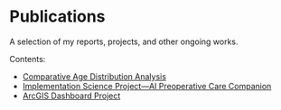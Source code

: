 # Publications

A selection of my reports, projects, and other ongoing works.

Contents:

- [Comparative Age Distribution Analysis]()
- [Implementation Science Project—AI Preoperative Care Companion]()
- [ArcGIS Dashboard Project](/pdf/arcgis-dashboard-ak-doh.pdf)


